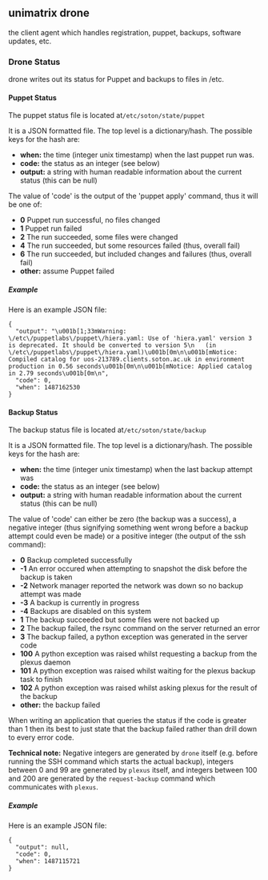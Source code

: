 ## unimatrix drone
the client agent which handles registration, puppet, backups, software updates, etc.

### Drone Status

drone writes out its status for Puppet and backups to files in /etc.

#### Puppet Status

The puppet status file is located at``/etc/soton/state/puppet``

It is a JSON formatted file.  The top level is a dictionary/hash. The possible
keys for the hash are:

- **when:** the time (integer unix timestamp) when the last puppet run was.
- **code:** the status as an integer (see below)
- **output:** a string with human readable information about the current status (this can be null)

The value of 'code' is the output of the 'puppet apply' command, thus it will be
one of:

- **0** Puppet run successful, no files changed
- **1** Puppet run failed
- **2** The run succeeded, some files were changed
- **4** The run succeeded, but some resources failed (thus, overall fail)
- **6** The run succeeded, but included changes and failures (thus, overall fail)
- **other:** assume Puppet failed

##### Example

Here is an example JSON file:

```
{
  "output": "\u001b[1;33mWarning: \/etc\/puppetlabs\/puppet\/hiera.yaml: Use of 'hiera.yaml' version 3 is deprecated. It should be converted to version 5\n   (in \/etc\/puppetlabs\/puppet\/hiera.yaml)\u001b[0m\n\u001b[mNotice: Compiled catalog for uos-213789.clients.soton.ac.uk in environment production in 0.56 seconds\u001b[0m\n\u001b[mNotice: Applied catalog in 2.79 seconds\u001b[0m\n",
  "code": 0,
  "when": 1487162530
}
```

#### Backup Status

The backup status file is located at``/etc/soton/state/backup``

It is a JSON formatted file.  The top level is a dictionary/hash. The possible
keys for the hash are:

- **when:** the time (integer unix timestamp) when the last backup attempt was
- **code:** the status as an integer (see below)
- **output:** a string with human readable information about the current status (this can be null)

The value of 'code' can either be zero (the backup was a success), a negative integer (thus signifying something went wrong before a backup attempt could even be made) or a positive integer (the output of the ssh command):

- **0** Backup completed successfully
- **-1** An error occured when attempting to snapshot the disk before the backup is taken
- **-2** Network manager reported the network was down so no backup attempt was made
- **-3** A backup is currently in progress
- **-4** Backups are disabled on this system
- **1** The backup succeeded but some files were not backed up
- **2** The backup failed, the rsync command on the server returned an error
- **3** The backup failed, a python exception was generated in the server code
- **100** A python exception was raised whilst requesting a backup from the plexus daemon
- **101** A python exception was raised whilst waiting for the plexus backup task to finish
- **102** A python exception was raised whilst asking plexus for the result of the backup
- **other:** the backup failed

When writing an application that queries the status if the code is greater than 1 then its best to just state that the backup failed rather than drill down to every error code. 

**Technical note:** Negative integers are generated by ``drone`` itself (e.g. before running the SSH command which starts the actual backup), integers between 0 and 99 are generated by ``plexus`` itself, and integers between 100 and 200 are generated by the `request-backup` command which communicates with ``plexus``.


##### Example

Here is an example JSON file:

```
{
  "output": null,
  "code": 0,
  "when": 1487115721
}
```
